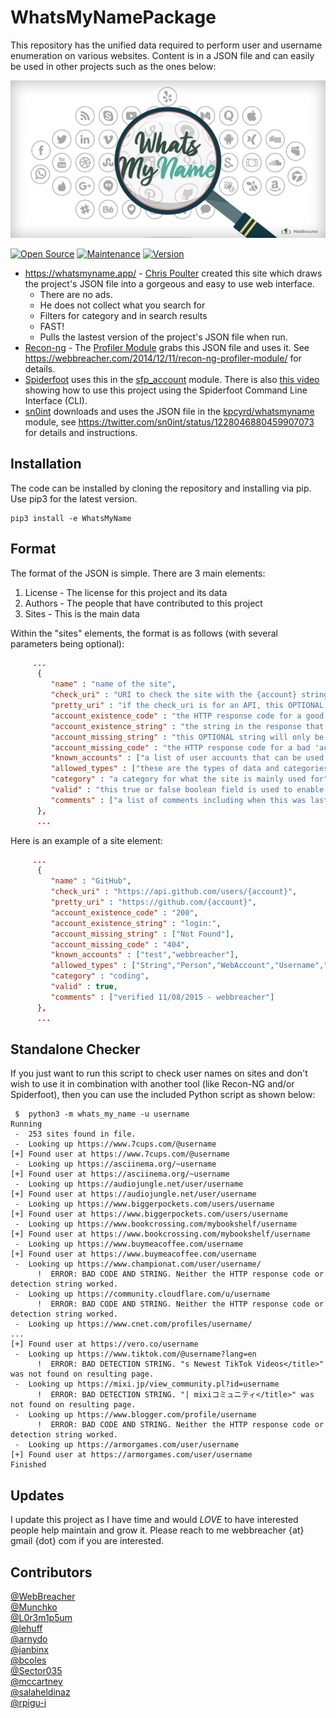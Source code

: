 # WhatsMyNamePackage
This repository has the unified data required to perform user and username enumeration on various websites. Content is in a JSON file and can easily be used in other projects such as the ones below:

![whatsmyname](whatsmyname.png)

[![Open Source](https://img.shields.io/badge/Open%20Source-100%25-green.svg)](https://shields.io/)
[![Maintenance](https://img.shields.io/badge/Maintained%3F-Yes-green.svg)](https://github.com/GetStream/winds/graphs/commit-activity)
[![Version](https://img.shields.io/badge/Version-2.0-orange)](https://github.com/GetStream/winds/graphs/commit-activity)

* https://whatsmyname.app/ - [Chris Poulter](https://twitter.com/osintcombine) created this site which draws the project's JSON file into a gorgeous and easy to use web interface.
  * There are no ads.
  * He does not collect what you search for
  * Filters for category and in search results
  * FAST!
  * Pulls the lastest version of the project's JSON file when run.
* [Recon-ng](https://bitbucket.org/LaNMaSteR53/recon-ng) - The [Profiler Module](https://bitbucket.org/LaNMaSteR53/recon-ng/src/7723096ce2301092906838ef73564e7907886748/modules/recon/profiles-profiles/profiler.py?at=master&fileviewer=file-view-default) grabs this JSON file and uses it. See https://webbreacher.com/2014/12/11/recon-ng-profiler-module/ for details.
* [Spiderfoot](https://github.com/smicallef/spiderfoot) uses this in the [sfp_account](https://github.com/smicallef/spiderfoot/blob/master/modules/sfp_accounts.py) module. There is also [this video](https://asciinema.org/a/295923) showing how to use this project using the Spiderfoot Command Line Interface (CLI).
* [sn0int](https://github.com/kpcyrd/sn0int) downloads and uses the JSON file in the [kpcyrd/whatsmyname](https://sn0int.com/r/kpcyrd/whatsmyname) module, see https://twitter.com/sn0int/status/1228046880459907073 for details and instructions.

## Installation

The code can be installed by cloning the repository and installing via pip. Use pip3 for the latest version.

```
pip3 install -e WhatsMyName
```


## Format
The format of the JSON is simple. There are 3 main elements:

1. License - The license for this project and its data
2. Authors - The people that have contributed to this project
3. Sites - This is the main data

Within the "sites" elements, the format is as follows (with several parameters being optional):

```json
     ...
      {
         "name" : "name of the site",
         "check_uri" : "URI to check the site with the {account} string replaced by a username",
         "pretty_uri" : "if the check_uri is for an API, this OPTIONAL element can show a human-readable page",
         "account_existence_code" : "the HTTP response code for a good 'account is there' response",
         "account_existence_string" : "the string in the response that we look for for a good response",
         "account_missing_string" : "this OPTIONAL string will only be in the response if there is no account found ",
         "account_missing_code" : "the HTTP response code for a bad 'account is not there' response",
         "known_accounts" : ["a list of user accounts that can be used to test","for user enumeration"],
         "allowed_types" : ["these are the types of data and categories of the content"],
         "category" : "a category for what the site is mainly used for",
         "valid" : "this true or false boolean field is used to enable or disable this site element",
         "comments" : ["a list of comments including when this was last verified and outcomes"]
      },
      ...
```

Here is an example of a site element:

```json
     ...
      {
         "name" : "GitHub",
         "check_uri" : "https://api.github.com/users/{account}",
         "pretty_uri" : "https://github.com/{account}",
         "account_existence_code" : "200",
         "account_existence_string" : "login:",
         "account_missing_string" : ["Not Found"],
         "account_missing_code" : "404",
         "known_accounts" : ["test","webbreacher"],
         "allowed_types" : ["String","Person","WebAccount","Username","Organization"],
         "category" : "coding",
         "valid" : true,
         "comments" : ["verified 11/08/2015 - webbreacher"]
      },
      ...
```

## Standalone Checker
If you just want to run this script to check user names on sites and don't wish to use it in combination with another tool (like Recon-NG and/or Spiderfoot), then you can use the included Python script as shown below:

```
 $  python3 -m whats_my_name -u username
Running
 -  253 sites found in file.
 -  Looking up https://www.7cups.com/@username
[+] Found user at https://www.7cups.com/@username
 -  Looking up https://asciinema.org/~username
[+] Found user at https://asciinema.org/~username
 -  Looking up https://audiojungle.net/user/username
[+] Found user at https://audiojungle.net/user/username
 -  Looking up https://www.biggerpockets.com/users/username
[+] Found user at https://www.biggerpockets.com/users/username
 -  Looking up https://www.bookcrossing.com/mybookshelf/username
[+] Found user at https://www.bookcrossing.com/mybookshelf/username
 -  Looking up https://www.buymeacoffee.com/username
[+] Found user at https://www.buymeacoffee.com/username
 -  Looking up https://www.championat.com/user/username/
      !  ERROR: BAD CODE AND STRING. Neither the HTTP response code or detection string worked.
 -  Looking up https://community.cloudflare.com/u/username
      !  ERROR: BAD CODE AND STRING. Neither the HTTP response code or detection string worked.
 -  Looking up https://www.cnet.com/profiles/username/
...
[+] Found user at https://vero.co/username
 -  Looking up https://www.tiktok.com/@username?lang=en
      !  ERROR: BAD DETECTION STRING. "s Newest TikTok Videos</title>" was not found on resulting page.
 -  Looking up https://mixi.jp/view_community.pl?id=username
      !  ERROR: BAD DETECTION STRING. "| mixiコミュニティ</title>" was not found on resulting page.
 -  Looking up https://www.blogger.com/profile/username
      !  ERROR: BAD CODE AND STRING. Neither the HTTP response code or detection string worked.
 -  Looking up https://armorgames.com/user/username
[+] Found user at https://armorgames.com/user/username
Finished
```

## Updates
I update this project as I have time and would *LOVE* to have interested people help maintain and grow it. 
Please reach to me webbreacher {at} gmail {dot} com if you are interested.

## Contributors
[@WebBreacher](https://github.com/WebBreacher/)<br>
[@Munchko](https://github.com/Munchko/)<br>
[@L0r3m1p5um](https://github.com/L0r3m1p5um/)<br>
[@lehuff](https://github.com/lehuff/)<br>
[@arnydo](https://github.com/arnydo)<br>
[@janbinx](https://github.com/janbinx/)<br>
[@bcoles](https://github.com/bcoles)<br>
[@Sector035](https://github.com/sector035/)<br>
[@mccartney](https://github.com/mccartney)<br>
[@salaheldinaz](https://github.com/salaheldinaz)<br>
[@rpigu-i](https://github.com/rpigu-i/)<br>
